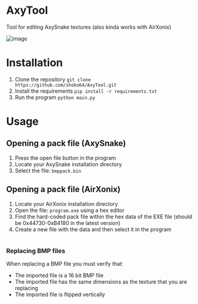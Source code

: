 # AxyTool
Tool for editing AxySnake textures (also kinda works with AirXonix)

![image](https://github.com/shoko64/AxyTool/assets/24816370/98a7cbcf-d447-4520-85d3-6e0364542a3f)

# Installation
1. Clone the repository
 ```git clone https://github.com/shoko64/AxyTool.git```
3. Install the requirements
 ```pip install -r requirements.txt```
4. Run the program
 ```python main.py```

# Usage

## Opening a pack file (AxySnake)
1. Press the open file button in the program
2. Locate your AxySnake installation directory
3. Select the file: ```bmppack.bin```

## Opening a pack file (AirXonix)
1. Locate your AirXonix installation directory
2. Open the file: ```program.exe``` using a hex editor
3. Find the hard-coded pack file within the hex data of the EXE file (should be 0x44730-0xB4180 in the latest version)
4. Create a new file with the data and then select it in the program

#
### Replacing BMP files
When replacing a BMP file you must verify that:
- The imported file is a 16 bit BMP file
- The imported file has the same dimensions as the texture that you are replacing
- The imported file is flipped vertically
